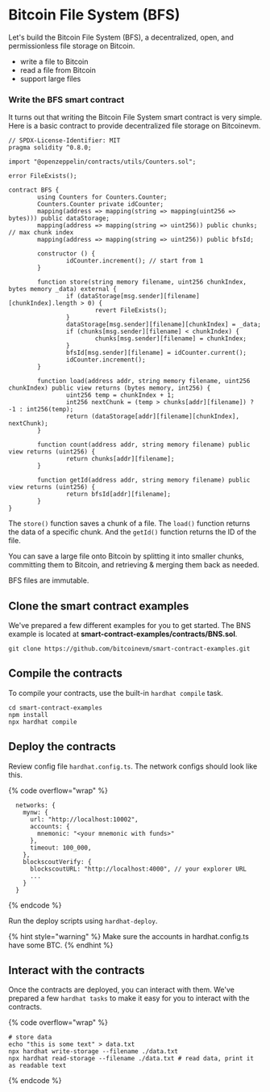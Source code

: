 # Bitcoin File System (BFS)

Let's build the Bitcoin File System (BFS), a decentralized, open, and permissionless file storage on Bitcoin.

* write a file to Bitcoin
* read a file from Bitcoin
* support large files

### Write the BFS smart contract <a href="#write-the-bfs-smart-contract" id="write-the-bfs-smart-contract"></a>

It turns out that writing the Bitcoin File System smart contract is very simple. Here is a basic contract to provide decentralized file storage on Bitcoinevm.



```solidity
// SPDX-License-Identifier: MIT
pragma solidity ^0.8.0;

import "@openzeppelin/contracts/utils/Counters.sol";

error FileExists();

contract BFS {
        using Counters for Counters.Counter;
        Counters.Counter private idCounter;
        mapping(address => mapping(string => mapping(uint256 => bytes))) public dataStorage;
        mapping(address => mapping(string => uint256)) public chunks; // max chunk index
        mapping(address => mapping(string => uint256)) public bfsId;

        constructor () {
                idCounter.increment(); // start from 1
        }

        function store(string memory filename, uint256 chunkIndex, bytes memory _data) external {
                if (dataStorage[msg.sender][filename][chunkIndex].length > 0) {
                        revert FileExists();
                }
                dataStorage[msg.sender][filename][chunkIndex] = _data;
                if (chunks[msg.sender][filename] < chunkIndex) {
                        chunks[msg.sender][filename] = chunkIndex;
                }
                bfsId[msg.sender][filename] = idCounter.current();
                idCounter.increment();
        }

        function load(address addr, string memory filename, uint256 chunkIndex) public view returns (bytes memory, int256) {
                uint256 temp = chunkIndex + 1;
                int256 nextChunk = (temp > chunks[addr][filename]) ? -1 : int256(temp);
                return (dataStorage[addr][filename][chunkIndex], nextChunk);
        }

        function count(address addr, string memory filename) public view returns (uint256) {
                return chunks[addr][filename];
        }

        function getId(address addr, string memory filename) public view returns (uint256) {
                return bfsId[addr][filename];
        }
}
```

The `store()` function saves a chunk of a file. The `load()` function returns the data of a specific chunk. And the `getId()` function returns the ID of the file.

You can save a large file onto Bitcoin by splitting it into smaller chunks, committing them to Bitcoin, and retrieving & merging them back as needed.

BFS files are immutable.

## Clone the smart contract examples

We've prepared a few different examples for you to get started. The BNS example is located at **smart-contract-examples/contracts/BNS.sol**.

```solidity
git clone https://github.com/bitcoinevm/smart-contract-examples.git
```

## Compile the contracts

To compile your contracts, use the built-in `hardhat compile` task.

```solidity
cd smart-contract-examples
npm install
npx hardhat compile
```

## Deploy the contracts

Review config file `hardhat.config.ts`. The network configs should look like this.

{% code overflow="wrap" %}
```solidity
  networks: {
    mynw: {
      url: "http://localhost:10002",
      accounts: {
        mnemonic: "<your mnemonic with funds>"
      },
      timeout: 100_000,
    },
    blockscoutVerify: {
      blockscoutURL: "http://localhost:4000", // your explorer URL
      ...
    }
  }
```
{% endcode %}

Run the deploy scripts using `hardhat-deploy`.

{% hint style="warning" %}
Make sure the accounts in hardhat.config.ts have some BTC.
{% endhint %}

## Interact with the contracts

Once the contracts are deployed, you can interact with them. We've prepared a few `hardhat tasks` to make it easy for you to interact with the contracts.

{% code overflow="wrap" %}
```solidity
# store data
echo "this is some text" > data.txt
npx hardhat write-storage --filename ./data.txt
npx hardhat read-storage --filename ./data.txt # read data, print it as readable text
```
{% endcode %}
